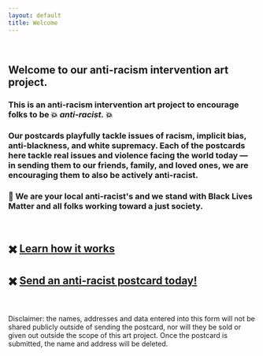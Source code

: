 ```yaml
---
layout: default
title: Welcome
---
```

<!-- # Hello & welcome  -->
&nbsp;

## Welcome to our anti-racism intervention art project.    

### This is an anti-racism intervention art project to encourage folks to be 💥 _anti-racist._ 💥

### Our postcards playfully tackle issues of racism, implicit bias, anti-blackness, and white supremacy. Each of the postcards here tackle real issues and violence facing the world today — in sending them to our friends, family, and loved ones, we are encouraging them to also be actively anti-racist. 

### 🖤 We are your local anti-racist's and we stand with Black Lives Matter and all folks working toward a just society.


&nbsp;
  
## ✖️ [Learn how it works](https://antiracistpostcards.com/pages/about.html) 
## ✖️ [Send an anti-racist postcard today!](https://forms.gle/92d2s5Pi1jtzbFJdA) 

&nbsp;

  
Disclaimer: the names, addresses and data entered into this form will not be shared publicly outside of sending the postcard, nor will they be sold or given out outside the scope of this art project. Once the postcard is submitted, the name and address will be deleted.

&nbsp;  

<!-- ![](assets/img/card-1.jpg) -->

<!-- [click to go to page 1](/pages/page-1) -->

